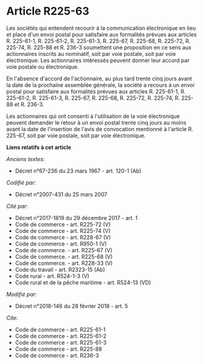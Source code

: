 # Article R225-63

Les sociétés qui entendent recourir à la communication électronique en lieu et place d'un envoi postal pour satisfaire aux
formalités prévues aux articles R. 225-61-1, R. 225-61-2, R. 225-61-3, R. 225-67, R. 225-68, R. 225-72, R. 225-74, R. 225-88
et R. 236-3 soumettent une proposition en ce sens aux actionnaires inscrits au nominatif, soit par voie postale, soit par
voie électronique. Les actionnaires intéressés peuvent donner leur accord par voie postale ou électronique. 

En l'absence d'accord de l'actionnaire, au plus tard trente cinq jours avant la date de la prochaine assemblée générale, la
société a recours à un envoi postal pour satisfaire aux formalités prévues aux articles R. 225-61-1, R. 225-61-2, R.
225-61-3, R. 225-67, R. 225-68, R. 225-72, R. 225-74, R. 225-88 et R. 236-3. 

Les actionnaires qui ont consenti à l'utilisation de la voie électronique peuvent demander le retour à un envoi postal trente
cinq jours au moins avant la date de l'insertion de l'avis de convocation mentionné à l'article R. 225-67, soit par voie
postale, soit par voie électronique.

**Liens relatifs à cet article**

_Anciens textes_:

  - Décret n°67-236 du 23 mars 1967 - art. 120-1 (Ab)

_Codifié par_:

  - Décret n°2007-431 du 25 mars 2007

_Cité par_:

  - Décret n°2017-1819 du 29 décembre 2017 - art. 1
  - Code de commerce - art. R225-72 (V)
  - Code de commerce - art. R225-74 (V)
  - Code de commerce - art. R228-67 (V)
  - Code de commerce - art. R950-1 (V)
  - Code de commerce. - art. R225-67 (V)
  - Code de commerce. - art. R225-68 (V)
  - Code de commerce. - art. R228-33 (V)
  - Code du travail - art. R2323-15 (Ab)
  - Code rural - art. R524-1-3 (V)
  - Code rural et de la pêche maritime - art. R524-13 (VD)

_Modifié par_:

  - Décret n°2018-146 du 28 février 2018 - art. 5

_Cite_:

  - Code de commerce - art. R225-61-1
  - Code de commerce - art. R225-61-2
  - Code de commerce - art. R225-61-3
  - Code de commerce - art. R225-88
  - Code de commerce - art. R236-3
